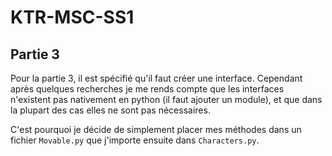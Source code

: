 # KTR-MSC-SS1


## Partie 3

Pour la partie 3, il est spécifié qu'il faut créer une interface. Cependant après quelques recherches je me rends compte que les interfaces n'existent pas nativement en python (il faut ajouter un module), et que dans la plupart des cas elles ne sont pas nécessaires.

C'est pourquoi je décide de simplement placer mes méthodes dans un fichier `Movable.py` que j'importe ensuite dans `Characters.py`.



